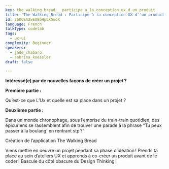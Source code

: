 ```yaml
---
key: the_walking_bread___participe_a_la_conception_ux_d_un_produit
title: 'The Walking Bread : Participe à la conception UX d''un produit'
id: zbKCEA2wEQ8bHpbXGuoX
language: French
talkType: codelab
tags:
  - ux-ui
complexity: Beginner
speakers:
  - jade_chabaro
  - sabrina_koessler
draft: false

---
```


**Intéressé(e) par de nouvelles façons de créer un projet ?**

__Première partie :__

Qu’est-ce que L’Ux et quelle est sa place dans un projet ?

__Deuxième partie :__

Dans un monde chronophage, sous l’emprise du train-train quotidien, des épicuriens se rassemblent afin de trouver une parade à la phrase “Tu peux passer à la boulang‘ en rentrant stp ?”

Création de l’application The Walking Bread

Viens mettre en oeuvre un projet pendant sa phase d’idéation !
Prends ta place au sein d’ateliers UX et apprends à co-créer un produit avant de le coder !
Bascule du côté obscure du Design Thinking !